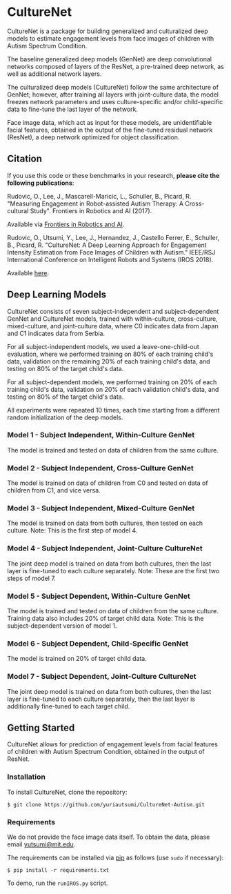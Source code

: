 # CultureNet 

CultureNet is a package for building generalized and culturalized deep models to estimate engagement levels from face images of children with Autism Spectrum Condition. 

The baseline generalized deep models (GenNet) are deep convolutional networks composed of layers of the ResNet, a pre-trained deep network, as well as additional network layers. 

The culturalized deep models (CultureNet) follow the same architecture of GenNet; however, after training all layers with joint-culture data, the model freezes network parameters and uses culture-specific and/or child-specific data to fine-tune the last layer of the network. 

Face image data, which act as input for these models, are unidentifiable facial features, obtained in the output of the fine-tuned residual network (ResNet), a deep network optimized for object classification. 

## Citation 

If you use this code or these benchmarks in your research, **please cite the following publications**: 

Rudovic, O., Lee, J., Mascarell-Maricic, L., Schuller, B., Picard, R. "Measuring Engagement in Robot-assisted Autism Therapy: A Cross-cultural Study". Frontiers in Robotics and AI (2017).

Available via [Frontiers in Robotics and AI](https://doi.org/10.3389/frobt.2017.00036).

Rudovic, O., Utsumi, Y., Lee, J., Hernandez, J., Castello Ferrer, E., Schuller, B., Picard, R. "CultureNet: A Deep Learning Approach for Engagement Intensity Estimation from Face Images of Children with Autism." IEEE/RSJ International Conference on Intelligent Robots and Systems (IROS 2018).

Available [here](https://dam-prod.media.mit.edu/x/2018/08/04/iros2018_RudovicEtAl.pdf). 

## Deep Learning Models 

CultureNet consists of seven subject-independent and subject-dependent GenNet and CultureNet models, trained with within-culture, cross-culture, mixed-culture, and joint-culture data, where C0 indicates data from Japan and C1 indicates data from Serbia. 

For all subject-independent models, we used a leave-one-child-out evaluation, where we performed training on 80% of each training child's data, validation on the remaining 20% of each training child's data, and testing on 80% of the target child's data. 

For all subject-dependent models, we performed training on 20% of each training child's data, validation on 20% of each validation child's data, and testing on 80% of the target child's data. 

All experiments were repeated 10 times, each time starting from a different random initialization of the deep models. 

### Model 1 - Subject Independent, Within-Culture GenNet 
The model is trained and tested on data of children from the same culture. 

### Model 2 - Subject Independent, Cross-Culture GenNet 
The model is trained on data of children from C0 and tested on data of children from C1, and vice versa. 

### Model 3 - Subject Independent, Mixed-Culture GenNet 
The model is trained on data from both cultures, then tested on each culture. Note: This is the first step of model 4. 

### Model 4 - Subject Independent, Joint-Culture CultureNet 
The joint deep model is trained on data from both cultures, then the last layer is fine-tuned to each culture separately. Note: These are the first two steps of model 7. 

### Model 5 - Subject Dependent, Within-Culture GenNet 
The model is trained and tested on data of children from the same culture. Training data also includes 20% of target child data. Note: This is the subject-dependent version of model 1. 

### Model 6 - Subject Dependent, Child-Specific GenNet 
The model is trained on 20% of target child data. 

### Model 7 - Subject Dependent, Joint-Culture CultureNet 
The joint deep model is trained on data from both cultures, then the last layer is fine-tuned to each culture separately, then the last layer is additionally fine-tuned to each target child. 

## Getting Started 

CultureNet allows for prediction of engagement levels from facial features of children with Autism Spectrum Condition, obtained in the output of ResNet. 

### Installation 

To install CultureNet, clone the repository:

```
$ git clone https://github.com/yuriautsumi/CultureNet-Autism.git 
```

### Requirements 

We do not provide the face image data itself. To obtain the data, please email yutsumi@mit.edu. 

The requirements can be installed via [pip](https://pypi.python.org/pypi/pip) as follows (use ```sudo``` if necessary): 

```
$ pip install -r requirements.txt 
```

To demo, run the ```runIROS.py``` script. 

